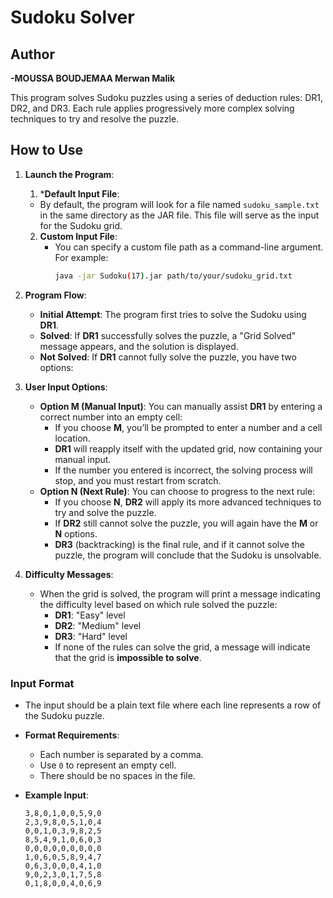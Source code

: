 # Sudoku Solver

## Author
   **-MOUSSA BOUDJEMAA Merwan Malik**

This program solves Sudoku puzzles using a series of deduction rules: DR1, DR2, and DR3. Each rule applies progressively more complex solving techniques to try and resolve the puzzle.

## How to Use

1. **Launch the Program**:
   1. ***Default Input File**:
   - By default, the program will look for a file named `sudoku_sample.txt` in the same directory as the JAR file. This file will serve as the input for the Sudoku grid.
   2. **Custom Input File**:
      - You can specify a custom file path as a command-line argument. For example:
        ```bash
        java -jar Sudoku(17).jar path/to/your/sudoku_grid.txt
        ```
2. **Program Flow**:
    - **Initial Attempt**: The program first tries to solve the Sudoku using **DR1**.
    - **Solved**: If **DR1** successfully solves the puzzle, a "Grid Solved" message appears, and the solution is displayed.
    - **Not Solved**: If **DR1** cannot fully solve the puzzle, you have two options:

3. **User Input Options**:
    - **Option M (Manual Input)**: You can manually assist **DR1** by entering a correct number into an empty cell:
        - If you choose **M**, you’ll be prompted to enter a number and a cell location.
        - **DR1** will reapply itself with the updated grid, now containing your manual input.
        - If the number you entered is incorrect, the solving process will stop, and you must restart from scratch.
    - **Option N (Next Rule)**: You can choose to progress to the next rule:
        - If you choose **N**, **DR2** will apply its more advanced techniques to try and solve the puzzle.
        - If **DR2** still cannot solve the puzzle, you will again have the **M** or **N** options.
        - **DR3** (backtracking) is the final rule, and if it cannot solve the puzzle, the program will conclude that the Sudoku is unsolvable.

4. **Difficulty Messages**:
    - When the grid is solved, the program will print a message indicating the difficulty level based on which rule solved the puzzle:
        - **DR1**: "Easy" level
        - **DR2**: "Medium" level
        - **DR3**: "Hard" level
        - If none of the rules can solve the grid, a message will indicate that the grid is **impossible to solve**.

### Input Format
- The input should be a plain text file where each line represents a row of the Sudoku puzzle.
- **Format Requirements**:
   - Each number is separated by a comma.
   - Use `0` to represent an empty cell.
   - There should be no spaces in the file.

- **Example Input**:
  ```plaintext
  3,8,0,1,0,0,5,9,0
  2,3,9,8,0,5,1,0,4
  0,0,1,0,3,9,8,2,5
  8,5,4,9,1,0,6,0,3
  0,0,0,0,0,0,0,0,0
  1,0,6,0,5,8,9,4,7
  0,6,3,0,0,0,4,1,0
  9,0,2,3,0,1,7,5,8
  0,1,8,0,0,4,0,6,9


